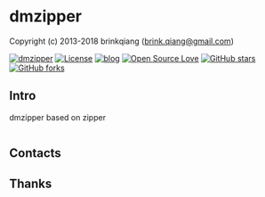 # dmzipper

Copyright (c) 2013-2018 brinkqiang (brink.qiang@gmail.com)

[![dmzipper](https://img.shields.io/badge/brinkqiang-dmzipper-blue.svg?style=flat-square)](https://github.com/brinkqiang/dmzipper)
[![License](https://img.shields.io/badge/license-MIT-brightgreen.svg)](https://github.com/brinkqiang/dmzipper/blob/master/LICENSE)
[![blog](https://img.shields.io/badge/Author-Blog-7AD6FD.svg)](https://brinkqiang.github.io/)
[![Open Source Love](https://badges.frapsoft.com/os/v3/open-source.png)](https://github.com/brinkqiang)
[![GitHub stars](https://img.shields.io/github/stars/brinkqiang/dmzipper.svg?label=Stars)](https://github.com/brinkqiang/dmzipper) 
[![GitHub forks](https://img.shields.io/github/forks/brinkqiang/dmzipper.svg?label=Fork)](https://github.com/brinkqiang/dmzipper)


## Intro
dmzipper based on zipper
```cpp
```
## Contacts

## Thanks
